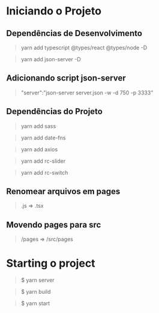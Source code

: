 # Iniciando o Projeto

## Dependências de Desenvolvimento
> yarn add typescript @types/react @types/node -D

> yarn add json-server -D


## Adicionando script json-server
> "server":"json-server server.json -w -d 750 -p 3333"

## Dependências do Projeto
> yarn add sass

> yarn add date-fns

> yarn add axios

> yarn add rc-slider

> yarn add rc-switch

## Renomear arquivos em pages 
> .js => .tsx

## Movendo pages para src
> /pages => /src/pages

# Starting o project
> $ yarn server 

> $ yarn build 

> $ yarn start 

